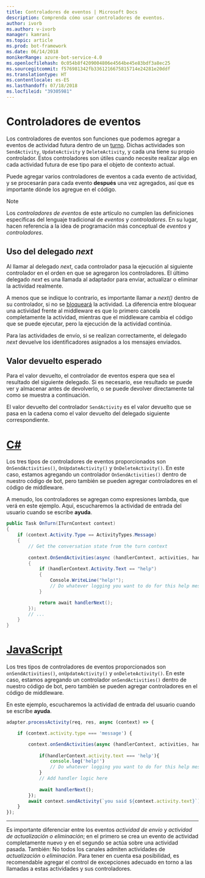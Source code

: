 ```yaml
---
title: Controladores de eventos | Microsoft Docs
description: Comprenda cómo usar controladores de eventos.
author: ivorb
ms.author: v-ivorb
manager: kamrani
ms.topic: article
ms.prod: bot-framework
ms.date: 06/14/2018
monikerRange: azure-bot-service-4.0
ms.openlocfilehash: 0c054b8f4209004806e4564be45e83bdf3a8ec25
ms.sourcegitcommit: f576981342fb3361216675815714e24281e20ddf
ms.translationtype: HT
ms.contentlocale: es-ES
ms.lasthandoff: 07/18/2018
ms.locfileid: "39305981"
---
```

# <a name="event-handlers"></a>Controladores de eventos

Los controladores de eventos son funciones que podemos agregar a eventos de actividad futura dentro de un [turno](bot-builder-basics.md#defining-a-turn). Dichas actividades son `SendActivity`, `UpdateActivity` y `DeleteActivity`, y cada una tiene su propio controlador. Estos controladores son útiles cuando necesite realizar algo en cada actividad futura de ese tipo para el objeto de contexto actual.

Puede agregar varios controladores de eventos a cada evento de actividad, y se procesarán para cada evento **después** una vez agregados, así que es importante dónde los agregue en el código.

> [!NOTE]
> Los *controladores de eventos* de este artículo no cumplen las definiciones específicas del lenguaje tradicional de *eventos* y *controladores*. En su lugar, hacen referencia a la idea de programación más conceptual de *eventos* y *controladores*.

## <a name="using-the-next-delegate"></a>Uso del delegado *next*

Al llamar al delegado *next*, cada controlador pasa la ejecución al siguiente controlador en el orden en que se agregaron los controladores. El último delegado *next* es una llamada al adaptador para enviar, actualizar o eliminar la actividad realmente.

A menos que se indique lo contrario, es importante llamar a *next()* dentro de su controlador, si no se [bloqueará](bot-builder-create-middleware.md#short-circuit-routing) la actividad. La diferencia entre bloquear una actividad frente al middleware es que lo primero cancela completamente la actividad, mientras que el middleware cambia el código que se puede ejecutar, pero la ejecución de la actividad continúa.

Para las actividades de envío, si se realizan correctamente, el delegado *next* devuelve los identificadores asignados a los mensajes enviados.

## <a name="expected-return-value"></a>Valor devuelto esperado

Para el valor devuelto, el controlador de eventos espera que sea el resultado del siguiente delegado. Si es necesario, ese resultado se puede ver y almacenar antes de devolverlo, o se puede devolver directamente tal como se muestra a continuación.

El valor devuelto del controlador `SendActivity` es el valor devuelto que se pasa en la cadena como el valor devuelto del delegado siguiente correspondiente.

# <a name="ctabcseventhandler"></a>[C#](#tab/cseventhandler)

Los tres tipos de controladores de eventos proporcionados son `OnSendActivities()`, `OnUpdateActivity()` y `OnDeleteActivity()`. En este caso, estamos agregando un controlador `OnSendActivities()` dentro de nuestro código de bot, pero también se pueden agregar controladores en el código de middleware.

A menudo, los controladores se agregan como expresiones lambda, que verá en este ejemplo. Aquí, escucharemos la actividad de entrada del usuario cuando se escribe **ayuda**.

```cs
public Task OnTurn(ITurnContext context)
{
    if (context.Activity.Type == ActivityTypes.Message)
    {
        // Get the conversation state from the turn context
        
        context.OnSendActivities(async (handlerContext, activities, handlerNext) =>
        {
            if (handlerContext.Activity.Text == "help")
            {
                Console.WriteLine("help!");
                // Do whatever logging you want to do for this help message
            }

            return await handlerNext();
        });
        // ...
    }
}
```

# <a name="javascripttabjseventhandler"></a>[JavaScript](#tab/jseventhandler)

Los tres tipos de controladores de eventos proporcionados son `onSendActivities()`, `onUpdateActivity()` y `onDeleteActivity()`. En este caso, estamos agregando un controlador `onSendActivities()` dentro de nuestro código de bot, pero también se pueden agregar controladores en el código de middleware.

En este ejemplo, escucharemos la actividad de entrada del usuario cuando se escribe **ayuda**.

```js
adapter.processActivity(req, res, async (context) => {

    if (context.activity.type === 'message') {

        context.onSendActivities(async (handlerContext, activities, handlerNext) => { 
            
            if(handlerContext.activity.text === 'help'){
                console.log('help!')
                // Do whatever logging you want to do for this help message
            }
            // Add handler logic here
        
            await handlerNext(); 
        });
        await context.sendActivity(`you said ${context.activity.text}`);
    }
});
```

---

Es importante diferenciar entre los eventos *actividad de envío* y *actividad de actualización o eliminación*; en el primero se crea un evento de actividad completamente nuevo y en el segundo se actúa sobre una actividad pasada. También: No todos los canales admiten actividades de *actualización* o *eliminación*. Para tener en cuenta esa posibilidad, es recomendable agregar el control de excepciones adecuado en torno a las llamadas a estas actividades y sus controladores.

